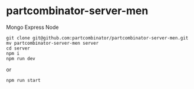 # partcombinator-server-men
Mongo Express Node

```
git clone git@github.com:partcombinator/partcombinator-server-men.git
mv partcombinator-server-men server
cd server
npm i
npm run dev
```
or 
```
npm run start
```

